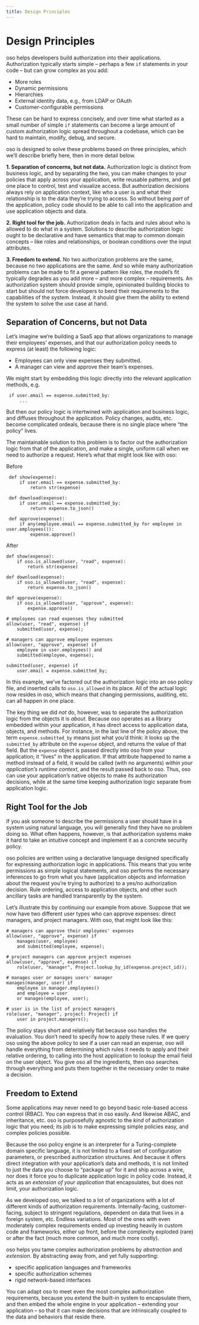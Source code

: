 ```yaml
---
title: Design Principles
---
```


# Design Principles

oso helps developers build authorization into their applications.
Authorization typically starts simple – perhaps a few `if` statements
in your code – but can grow complex as you add:


* More roles
* Dynamic permissions
* Hierarchies
* External identity data, e.g., from LDAP or OAuth
* Customer-configurable permissions

These can be hard to express concisely, and over time what started as a small
number of simple `if` statements can become a large amount of custom
authorization logic spread throughout a codebase, which can be hard to maintain,
modify, debug, and secure.

oso is designed to solve these problems based on three principles, which we’ll
describe briefly here, then in more detail below.

**1. Separation of concerns, but not data.** Authorization logic is distinct
from business logic, and by separating the two, you can make changes to your
policies that apply across your application, write reusable patterns, and get
one place to control, test and visualize access. But authorization decisions
always rely on application context, like who a user is and what their relationship
is to the data they’re trying to access. So without being *part* of the
application, policy code should to be able to call into the application
and use application objects and data.

**2. Right tool for the job.** Authorization deals in facts and rules about who
is allowed to do what in a system. Solutions to describe authorization logic
ought to be declarative and have semantics that map to common domain concepts –
like roles and relationships, or boolean conditions over the input attributes.

**3. Freedom to extend.** No two authorization problems are the same,
because no two applications are the same. And so while many authorization
problems can be made to fit a general pattern like roles, the model’s fit
typically degrades as you add more – and more complex – requirements.
An authorization system should provide simple, opinionated building blocks
to start but should not force developers to bend their requirements to the
capabilities of the system. Instead, it should give them the ability to
extend the system to solve the use case at hand.

## Separation of Concerns, but not Data

Let’s imagine we’re building a SaaS app that allows organizations to manage
their employees’ expenses, and that our authorization policy needs to express
(at least) the following logic:


* Employees can only view expenses they submitted.
* A manager can view and approve their team’s expenses.

We might start by embedding this logic directly into the relevant
application methods, e.g.

```
 if user.email == expense.submitted_by:
     ...
```

But then our policy logic is intertwined with application and business
logic, and diffuses throughout the application. Policy changes, audits,
etc. become complicated ordeals, because there is no single place where
“the policy” lives.

The maintainable solution to this problem is to factor out the
authorization logic from that of the application, and make a single,
uniform call when we need to authorize a request. Here’s what that
might look like with oso:

Before

```
 def show(expense):
     if user.email == expense.submitted_by:
         return str(expense)

 def download(expense):
     if user.email == expense.submitted_by:
         return expense.to_json()

 def approve(expense):
     if any(employee.email == expense.submitted_by for employee in user.employees()):
         expense.approve()
```

After

```
def show(expense):
    if oso.is_allowed(user, "read", expense):
        return str(expense)

def download(expense):
    if oso.is_allowed(user, "read", expense):
        return expense.to_json()

def approve(expense):
    if oso.is_allowed(user, "approve", expense):
        expense.approve()
```

```
# employees can read expenses they submitted
allow(user, "read", expense) if
    submitted(user, expense);

# managers can approve employee expenses
allow(user, "approve", expense) if
    employee in user.employees() and
    submitted(employee, expense);

submitted(user, expense) if
    user.email = expense.submitted_by;
```

In this example, we’ve factored out the authorization logic into an
oso policy file, and inserted calls to `oso.is_allowed` in its place.
All of the actual logic now resides in oso, which means that changing
permissions, auditing, etc. can all happen in one place.

The key thing we did *not* do, however, was to separate the authorization
logic from the objects it is *about*. Because oso operates as a library
embedded within your application, it has direct access to application
data, objects, and methods. For instance, in the last line of the policy
above, the term `expense.submitted_by` means just what you’d think:
it looks up the `submitted_by` attribute on the `expense` object,
and returns the value of that field. But the `expense` object is passed
directly into oso from your application; it “lives” in the application.
If that attribute happened to name a method instead of a field, it would
be called (with no arguments) *within your application’s runtime context*,
and the result passed back to oso. Thus, oso can use your application’s
native objects to make its authorization decisions, while at the same time
keeping authorization logic separate from application logic.

## Right Tool for the Job

If you ask someone to describe the permissions a user should have in a system
using natural language, you will generally find they have no problem doing so.
What often happens, however, is that authorization systems make it hard to
take an intuitive concept and implement it as a concrete security policy.

oso policies are written using a declarative language designed specifically
for expressing authorization logic in applications. This means that you write
permissions as simple logical statements, and oso performs the necessary
inferences to go from what you have (application objects and information
about the request you’re trying to authorize) to a yes/no authorization
decision. Rule ordering, access to application objects, and other such
ancillary tasks are handled transparently by the system.

Let’s illustrate this by continuing our example from above.
Suppose that we now have two different user types who can approve expenses:
direct managers, and project managers. With oso, that might look like this:

```
# managers can approve their employees' expenses
allow(user, "approve", expense) if
    manages(user, employee)
    and submitted(employee, expense);

# project managers can approve project expenses
allow(user, "approve", expense) if
    role(user, "manager", Project.lookup_by_id(expense.project_id));
```

```
# manages user or manages users' manager
manages(manager, user) if
    employee in manager.employees()
    and employee = user
    or manages(employee, user);

# user is in the list of project managers
role(user, "manager", project: Project) if
    user in project.managers();
```

The policy stays short and relatively flat because oso handles the evaluation.
You don’t need to specify *how* to apply these rules. If we query oso using the
above policy to see if a user can read an expense, oso will handle everything
from determining which rules it needs to apply and their relative ordering, to
calling into the host application to lookup the email field on the user object.
You give oso all the ingredients, then oso searches through everything and puts
them together in the necessary order to make a decision.

## Freedom to Extend

Some applications may never need to go beyond basic role-based access control
(RBAC). You can express that in oso easily.
And likewise ABAC,
and inheritance, etc.
oso is purposefully agnostic to the *kind* of authorization logic
that you need; its job is to make expressing simple policies easy,
and complex policies possible.

Because the oso policy engine is an interpreter for a Turing-complete
domain specific language, it is not limited to a fixed set of configuration
parameters, or prescribed authorization structures. And because it offers
direct integration with your application’s data and methods, it is not
limited to just the data you choose to “package up” for it and ship
across a wire, nor does it force you to duplicate application logic
in policy code. Instead, it acts as an *extension of your application*
that encapsulates, but does not limit, your authorization logic.

<!-- kill this paragraph? -->
As we developed oso, we talked to a lot of organizations with a lot
of different kinds of authorization requirements. Internally-facing,
customer-facing, subject to stringent regulations, dependent on data
that lives in a foreign system, etc. Endless variations. Most of the
ones with even moderately complex requirements ended up investing
heavily in custom code and frameworks, either up front, before the
complexity exploded (rare) or after the fact (much more common, and
much more costly).

oso helps you tame complex authorization problems by *abstraction*
and *extension*. By abstracting away from, and yet fully supporting:


* specific application languages and frameworks
* specific authorization schemes
* rigid network-based interfaces

You can adapt oso to meet even the most complex authorization requirements,
because you extend the built-in system to encapsulate them, and then
embed the whole engine in your application – extending your application –
so that it can make decisions that are intrinsically coupled to the data
and behaviors that reside there.
